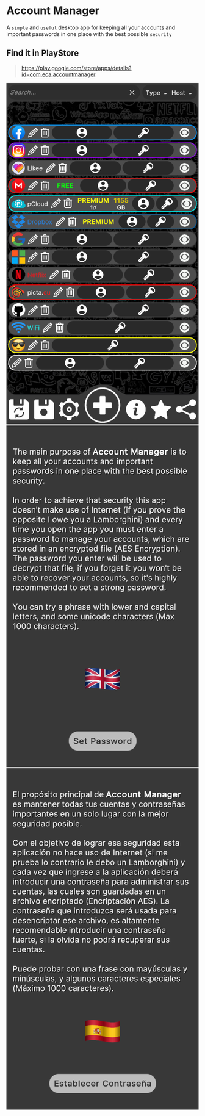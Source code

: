# Account Manager
A `simple` and `useful` desktop app for keeping all your accounts and important passwords in one place with the best possible `security`

## Find it in PlayStore
> https://play.google.com/store/apps/details?id=com.eca.accountmanager

![](images/screenshots/03.%20Account%20Panel%2001.png)
![](images/screenshots/01.%20First%20Launch%20Panel%20en.png)
![](images/screenshots/02.%20First%20Launch%20Panel%20es.png)
